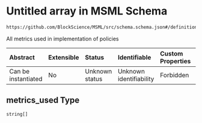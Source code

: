 # Untitled array in MSML Schema

```txt
https://github.com/BlockScience/MSML/src/schema.schema.json#/definitions/Policy/properties/metrics_used
```

All metrics used in implementation of policies

| Abstract            | Extensible | Status         | Identifiable            | Custom Properties | Additional Properties | Access Restrictions | Defined In                                                                                    |
| :------------------ | :--------- | :------------- | :---------------------- | :---------------- | :-------------------- | :------------------ | :-------------------------------------------------------------------------------------------- |
| Can be instantiated | No         | Unknown status | Unknown identifiability | Forbidden         | Allowed               | none                | [schema.schema.json\*](../../out/math_spec_mapping/schema.schema.json "open original schema") |

## metrics\_used Type

`string[]`
